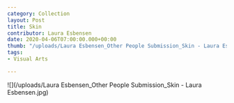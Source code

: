 ```yaml
---
category: Collection
layout: Post
title: Skin
contributor: Laura Esbensen
date: 2020-04-06T07:00:00.000+00:00
thumb: "/uploads/Laura Esbensen_Other People Submission_Skin - Laura Esbensen.jpg"
tags:
- Visual Arts

---
```

![](/uploads/Laura Esbensen_Other People Submission_Skin - Laura Esbensen.jpg)